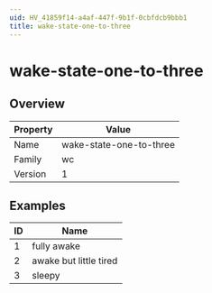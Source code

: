 ```yaml
---
uid: HV_41859f14-a4af-447f-9b1f-0cbfdcb9bbb1
title: wake-state-one-to-three
---
```


# wake-state-one-to-three

## Overview

Property|Value
---|--- 
Name|wake-state-one-to-three 
Family|wc 
Version|1

## Examples

ID|Name
---|--- 
1|fully awake 
2|awake but little tired 
3|sleepy